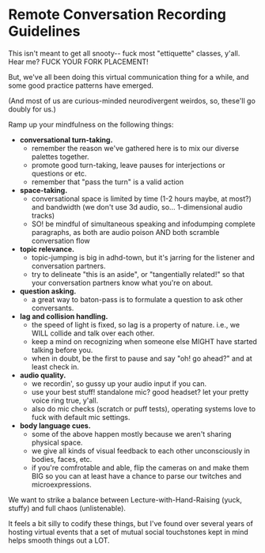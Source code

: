 # Remote Conversation Recording Guidelines

This isn't meant to get all snooty-- fuck most "ettiquette" classes, y'all. Hear me? FUCK YOUR FORK PLACEMENT!

But, we've all been doing this virtual communication thing for a while, and some good practice patterns have emerged. 

(And most of us are curious-minded neurodivergent weirdos, so, these'll go doubly for us.)  

Ramp up your mindfulness on the following things: 
- **conversational turn-taking.**
  - remember the reason we've gathered here is to mix our diverse palettes together. 
  - promote good turn-taking, leave pauses for interjections or questions or etc.
  - remember that "pass the turn" is a valid action
- **space-taking.**
  - conversational space is limited by time (1-2 hours maybe, at most?) and bandwidth (we don't use 3d audio, so... 1-dimensional audio tracks) 
  - SO! be mindful of simultaneous speaking and infodumping complete paragraphs, as both are audio poison AND both scramble conversation flow
- **topic relevance.**
  - topic-jumping is big in adhd-town, but it's jarring for the listener and conversation partners.
  - try to delineate "this is an aside", or "tangentially related!" so that your conversation partners know what you're on about.
- **question asking.**
  - a great way to baton-pass is to formulate a question to ask other conversants.
- **lag and collision handling.**
  - the speed of light is fixed, so lag is a property of nature. i.e., we WILL collide and talk over each other.
  - keep a mind on recognizing when someone else MIGHT have started talking before you.
  - when in doubt, be the first to pause and say "oh! go ahead?" and at least check in. 
- **audio quality.**
  - we recordin', so gussy up your audio input if you can.
  - use your best stuff! standalone mic? good headset? let your pretty voice ring true, y'all.
  - also do mic checks (scratch or puff tests), operating systems love to fuck with default mic settings. 
- **body language cues.**
  - some of the above happen mostly because we aren't sharing physical space.
  - we give all kinds of visual feedback to each other unconsciously in bodies, faces, etc. 
  - if you're comfrotable and able, flip the cameras on and make them BIG so you can at least have a chance to parse our twitches and microexpressions.

We want to strike a balance between Lecture-with-Hand-Raising (yuck, stuffy) and full chaos (unlistenable). 

It feels a bit silly to codify these things, but I've found over several years of hosting virtual events that a set of mutual social touchstones kept in mind helps smooth things out a LOT. 
